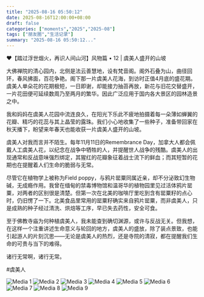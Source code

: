 ```yaml
---
title: "2025-08-16 05:50:12"
date: 2025-08-16T12:00:00+08:00
draft: false
categories: ["moments","2025","2025-08"]
tags: ["朋友圈","生活记录"]
summary: "2025-08-16 05:50:12..."
---
```


❤️【踏过浮世烟火，再识人间山河】风物篇 • 12 | ​虞美人盛开的山坡

大佛禅院的清心园内，北侧是法云善慧地，设有梵音阁。阁外石叠为山，曲径回环，春风拂面，百花争艳。阁下那一片虞美人花海，到访时正值4月底的盛花期。虞美人单朵花的花期极短，一日即谢，却能接力抽苔再放，新花与旧花交替盛开，一片花田便可延续数周乃至两月的繁华。因此广泛应用于国内各大景区的园林造景之中。

我和妈妈在虞美人花园中流连良久，在阳光下乐此不疲地拍摄着每一朵薄如蝉翼的花瓣、精巧的花蕊与其上晶莹的露珠。我们小心地收集了一些种子，准备带回家在秋天播下，盼望来年春天也能收获一片虞美人盛开的山坡。

虞美人对我而言并不陌生。每年11月11日的Remembrance Day，加拿大人都会佩戴人工虞美人花，以纪念在战争中牺牲的人，并提醒世人战争的残酷。虞美人的出现通常和反战意味强烈绑定，其猩红的花瓣象征着战士流下的鲜血；而其短暂的花期也在提醒着人们生命的脆弱与无常。

尽管它在植物学上被称为Field poppy，与鸦片罂粟同属近亲，却不分泌致幻生物碱，无成瘾作用。我曾在缅甸的禁毒博物馆和温哥华的植物园里见过活体鸦片罂粟，对两者的区别很是清楚。但第一次在北美的咖啡厅里吃到含有罂粟籽的点心时，仍旧愣了一下。北美食品里常用的罂粟籽确实来自鸦片罂粟，而非虞美人，只是成熟的种子经过清洗、烘焙等工序，早已失去药性，安全可食。

至于佛教寺庙为何种植虞美人，我未能查到确切渊源，或许与反战无关。但我想，在这样一个注重讲述生命意义与轮回的地方，虞美人的盛放，除了装点景致，也能引起游人的片刻沉思——无论是虞美人的热烈，还是寺院的清寂，都在提醒我们生命的可贵与当下的难得。

诸行无常啊，诸行无常。

​#虞美人

![Media 1](/Moments/photos/2025-08-16/202508160550120.jpg)
![Media 2](/Moments/photos/2025-08-16/202508160550121.jpg)
![Media 3](/Moments/photos/2025-08-16/202508160550122.jpg)
![Media 4](/Moments/photos/2025-08-16/202508160550123.jpg)
![Media 5](/Moments/photos/2025-08-16/202508160550124.jpg)
![Media 6](/Moments/photos/2025-08-16/202508160550125.jpg)
![Media 7](/Moments/photos/2025-08-16/202508160550126.jpg)
![Media 8](/Moments/photos/2025-08-16/202508160550127.jpg)
![Media 9](/Moments/photos/2025-08-16/202508160550128.jpg)


